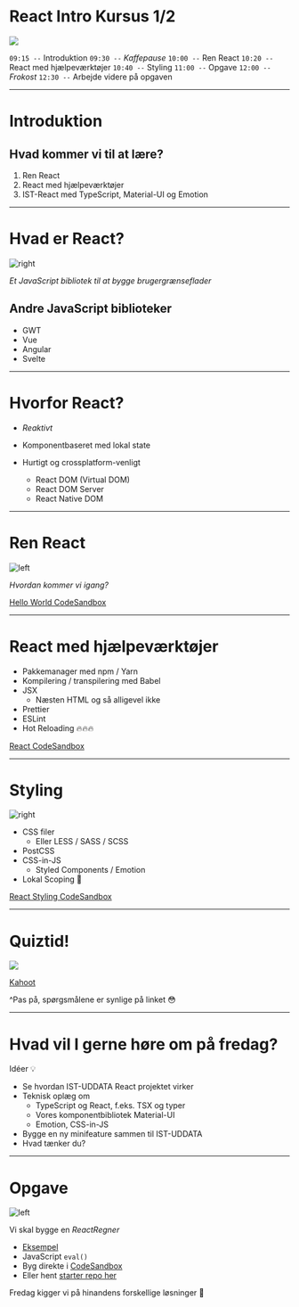 # React Intro Kursus 1/2

![](images/thor-alvis-sgrCLKYdw5g-unsplash.jpg)

`09:15 --` Introduktion
`09:30 --` _Kaffepause_
`10:00 --` Ren React
`10:20 --` React med hjælpeværktøjer
`10:40 --` Styling
`11:00 --` Opgave
`12:00 --` _Frokost_
`12:30 --` Arbejde videre på opgaven

---

# Introduktion

## Hvad kommer vi til at lære?

1. Ren React
2. React med hjælpeværktøjer
3. IST-React med TypeScript, Material-UI og Emotion

---

# Hvad er React?

![right](images/jaredd-craig-HH4WBGNyltc-unsplash.jpg)

_Et JavaScript bibliotek til at bygge brugergrænseflader_

## Andre JavaScript biblioteker

- GWT
- Vue
- Angular
- Svelte

---

# Hvorfor React?

- _Reaktivt_
- Komponentbaseret med lokal state
- Hurtigt og crossplatform-venligt

  - React DOM (Virtual DOM)
  - React DOM Server
  - React Native DOM

---

# Ren React

![left](images/rob-schreckhise-8zdEgWg5JAA-unsplash.jpg)

_Hvordan kommer vi igang?_

[Hello World CodeSandbox](https://codesandbox.io/s/1-ren-react-pce83)

---

# React med hjælpeværktøjer

- Pakkemanager med npm / Yarn
- Kompilering / transpilering med Babel
- JSX
  - Næsten HTML og så alligevel ikke
- Prettier
- ESLint
- Hot Reloading 🔥🔥🔥

[React CodeSandbox](https://codesandbox.io/s/2-react-med-hjaelpevaerktojer-2zti8)

---

# Styling

![right](images/zane-lee-F3MmVPH9iLY-unsplash.jpg)

- CSS filer
  - Eller LESS / SASS / SCSS
- PostCSS
- CSS-in-JS
  - Styled Components / Emotion
- Lokal Scoping 👼

[React Styling CodeSandbox](https://codesandbox.io/s/3-react-styling-7rlwk)

---

# Quiztid!

![](images/rachel-o3tIY5pIork-unsplash.jpg)

[Kahoot](https://create.kahoot.it/details/react-intro-quiz/d1c20df9-df6a-4473-8cfd-cdd299f7bd04)

^Pas på, spørgsmålene er synlige på linket 😳

---

# Hvad vil I gerne høre om på fredag?

Idéer 💡

- Se hvordan IST-UDDATA React projektet virker
- Teknisk oplæg om
  - TypeScript og React, f.eks. TSX og typer
  - Vores komponentbibliotek Material-UI
  - Emotion, CSS-in-JS
- Bygge en ny minifeature sammen til IST-UDDATA
- Hvad tænker du?

---

# Opgave

![left](images/lommeregner.jpg)

Vi skal bygge en _ReactRegner_

- [Eksempel](https://reactregner.netlify.com/)
- JavaScript `eval()`
- Byg direkte i [CodeSandbox](https://codesandbox.io/s/github/mellson/react-intro-opgave)
- Eller hent [starter repo her](https://github.com/mellson/react-intro-opgave)

Fredag kigger vi på hinandens forskellige løsninger 🎉
